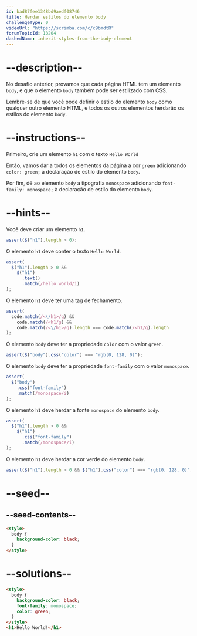 ```yaml
---
id: bad87fee1348bd9aedf08746
title: Herdar estilos do elemento body
challengeType: 0
videoUrl: "https://scrimba.com/c/c9bmdtR"
forumTopicId: 18204
dashedName: inherit-styles-from-the-body-element
---
```


# --description--

No desafio anterior, provamos que cada página HTML tem um elemento `body`, e que o elemento `body` também pode ser estilizado com CSS.

Lembre-se de que você pode definir o estilo do elemento `body` como qualquer outro elemento HTML, e todos os outros elementos herdarão os estilos do elemento `body`.

# --instructions--

Primeiro, crie um elemento `h1` com o texto `Hello World`

Então, vamos dar a todos os elementos da página a cor `green` adicionando `color: green;` à declaração de estilo do elemento `body`.

Por fim, dê ao elemento `body` a tipografia `monospace` adicionando `font-family: monospace;` à declaração de estilo do elemento `body`.

# --hints--

Você deve criar um elemento `h1`.

```js
assert($("h1").length > 0);
```

O elemento `h1` deve conter o texto `Hello World`.

```js
assert(
  $("h1").length > 0 &&
    $("h1")
      .text()
      .match(/hello world/i)
);
```

O elemento `h1` deve ter uma tag de fechamento.

```js
assert(
  code.match(/<\/h1>/g) &&
    code.match(/<h1/g) &&
    code.match(/<\/h1>/g).length === code.match(/<h1/g).length
);
```

O elemento `body` deve ter a propriedade `color` com o valor `green`.

```js
assert($("body").css("color") === "rgb(0, 128, 0)");
```

O elemento `body` deve ter a propriedade `font-family` com o valor `monospace`.

```js
assert(
  $("body")
    .css("font-family")
    .match(/monospace/i)
);
```

O elemento `h1` deve herdar a fonte `monospace` do elemento `body`.

```js
assert(
  $("h1").length > 0 &&
    $("h1")
      .css("font-family")
      .match(/monospace/i)
);
```

O elemento `h1` deve herdar a cor verde do elemento `body`.

```js
assert($("h1").length > 0 && $("h1").css("color") === "rgb(0, 128, 0)");
```

# --seed--

## --seed-contents--

```html
<style>
  body {
    background-color: black;
  }
</style>
```

# --solutions--

```html
<style>
  body {
    background-color: black;
    font-family: monospace;
    color: green;
  }
</style>
<h1>Hello World!</h1>
```
